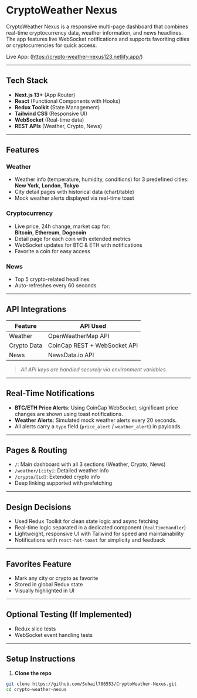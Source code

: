 #  CryptoWeather Nexus

CryptoWeather Nexus is a responsive multi-page dashboard that combines real-time cryptocurrency data, weather information, and news headlines. The app features live WebSocket notifications and supports favoriting cities or cryptocurrencies for quick access.

Live App: (https://crypto-weather-nexus123.netlify.app/)

---

## Tech Stack

- **Next.js 13+** (App Router)
- **React** (Functional Components with Hooks)
- **Redux Toolkit** (State Management)
- **Tailwind CSS** (Responsive UI)
- **WebSocket** (Real-time data)
- **REST APIs** (Weather, Crypto, News)

---

##  Features

###  Weather

- Weather info (temperature, humidity, conditions) for 3 predefined cities:  
  **New York**, **London**, **Tokyo**
- City detail pages with historical data (chart/table)
- Mock weather alerts displayed via real-time toast

###  Cryptocurrency

- Live price, 24h change, market cap for:  
  **Bitcoin**, **Ethereum**, **Dogecoin**
- Detail page for each coin with extended metrics
- WebSocket updates for BTC & ETH with notifications
- Favorite a coin for easy access

###  News

- Top 5 crypto-related headlines
- Auto-refreshes every 60 seconds

---

##  API Integrations

| Feature       | API Used                        |
|--------------|----------------------------------|
| Weather       | OpenWeatherMap API              |
| Crypto Data   | CoinCap REST + WebSocket API    |
| News          | NewsData.io API                 |

> *All API keys are handled securely via environment variables.*

---

##  Real-Time Notifications

- **BTC/ETH Price Alerts**: Using CoinCap WebSocket, significant price changes are shown using toast notifications.
- **Weather Alerts**: Simulated mock weather alerts every 20 seconds.
- All alerts carry a `type` field (`price_alert` / `weather_alert`) in payloads.

---

##  Pages & Routing

- `/`: Main dashboard with all 3 sections (Weather, Crypto, News)
- `/weather/[city]`: Detailed weather info
- `/crypto/[id]`: Extended crypto info
- Deep linking supported with prefetching

---

##  Design Decisions

- Used Redux Toolkit for clean state logic and async fetching
- Real-time logic separated in a dedicated component (`RealTimeHandler`)
- Lightweight, responsive UI with Tailwind for speed and maintainability
- Notifications with `react-hot-toast` for simplicity and feedback

---

##  Favorites Feature

- Mark any city or crypto as favorite
- Stored in global Redux state
- Visually highlighted in UI

---

##  Optional Testing (If Implemented)

- Redux slice tests
- WebSocket event handling tests

---

##  Setup Instructions

1. **Clone the repo**

```bash
git clone https://github.com/Suhail786553/CryptoWeather-Nexus.git
cd crypto-weather-nexus
